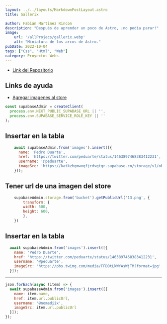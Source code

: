 ```yaml
---
layout: ../../layouts/MarkdownPostLayout.astro
title: Gallerix

author: Fabian Martinez Rincon
description: "Después de aprender un poco de Astro, ¡no podía parar!"
image:
    url: '/allProjecs/gallerix.webp'
    alt: "Miniatura de los arcos de Astro."
pubDate: 2022-10-04
tags: ["Css", "Html", "Web"]
category: Proyectos Webs
---
```


- [Link del Repositorio](https://github.com/Fabian-Martinez-Rincon/Galleriix-Frontend)


## Links de ayuda

- [Agregar imagenes al store](https://supabase.com/docs/guides/storage/image-transformations)

```javascript
const supabaseAdmin = createClient(
  process.env.NEXT_PUBLIC_SUPABASE_URL || '',
  process.env.SUPABASE_SERVICE_ROLE_KEY || ''
);
```

## Insertar en la tabla

```javascript
    await supabaseAdmin.from('images').insert([{
      name: 'Pedro Duarte',
      href: 'https://twitter.com/peduarte/status/1463897468383412231',
      username: '@peduarte',
      imageSrc: 'https://katkzhgmwoqfjrdvgtqr.supabase.co/storage/v1/object/sign/images-links/1.png?token=eyJhbGciOiJIUzI1NiIsInR5cCI6IkpXVCJ9.eyJ1cmwiOiJpbWFnZXMtbGlua3MvMS5wbmciLCJ0cmFuc2Zvcm1hdGlvbnMiOiIiLCJpYXQiOjE2NzIxNzYwNTUsImV4cCI6MTk4NzUzNjA1NX0.Kl9B9-RhPtW-32kgU61Gkqq4RxPHc3k8b8PFtQXHjj0',
    }]);
```
## Tener url de una imagen del store

```javascript
    supabaseAdmin.storage.from('bucket').getPublicUrl('13.png', {
        transform: {
        width: 500,
        height: 600,
        },
    })
```

## Insertar en la tabla

```javascript
  await supabaseAdmin.from('images').insert([{
    name: 'Pedro Duarte',
    href: 'https://twitter.com/peduarte/status/1463897468383412231',
    username: '@peduarte',
    imageSrc: 'https://pbs.twimg.com/media/FFDOtLkWYAsWjTM?format=jpg',
  }]);
```
---

```javascript
json.forEach(async (item) => {
  await supabaseAdmin.from('images').insert([{
    name: item.name,
    href: item.url.publicUrl,
    username: '@nomadiix',
    imageSrc: item.url.publicUrl
  }]);
});
```